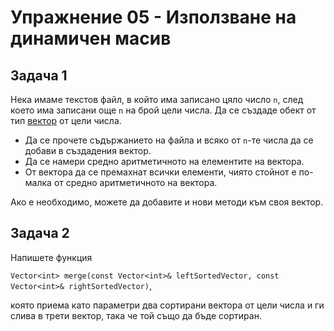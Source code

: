 # Упражнение 05 - Използване на динамичен масив

## Задача 1

Нека имаме текстов файл, в който има записано цяло число `n`, след което има записани още `n` на брой цели числа.
Да се създаде обект от тип [вектор](https://github.com/darina2612/OOP_IS_2018/blob/master/Exercises/04/README.md) от цели числа. 
* Да се прочете съдържанието на файла и всяко от `n`-те числа да се добави в създадения вектор.
* Да се намери средно аритметичното на елементите на вектора.
* От вектора да се премахнат всички елементи, чиято стойнот е по-малка от средно аритметичното на вектора.

Ако е необходимо, можете да добавите и нови методи към своя вектор.

## Задача 2

Напишете функция 

`Vector<int> merge(const Vector<int>& leftSortedVector, const Vector<int>& rightSortedVector)`,

която приема като параметри два сортирани вектора от цели числа и ги слива в трети вектор, така че той също да бъде сортиран.
